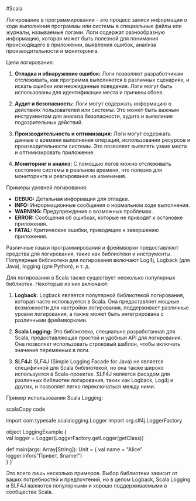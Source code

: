 #Scala 

Логирование в программировании - это процесс записи информации о ходе выполнения программы или системы в специальные файлы или журналы, называемые логами. Логи содержат разнообразную информацию, которая может быть полезной для понимания происходящего в приложении, выявления ошибок, анализа производительности и мониторинга.

Цели логирования:

1. **Отладка и обнаружение ошибок:** Логи позволяют разработчикам отслеживать, как программа выполняется в различных сценариях, и искать ошибки или неожиданные поведения. Логи могут быть использованы для идентификации места и причины сбоев.
    
2. **Аудит и безопасность:** Логи могут содержать информацию о действиях пользователей или системы. Это может быть важным инструментом для анализа безопасности, аудита и выявления подозрительных действий.
    
3. **Производительность и оптимизация:** Логи могут содержать данные о времени выполнения операций, использовании ресурсов и производительности системы. Это позволяет выявлять узкие места и оптимизировать приложение.
    
4. **Мониторинг и анализ:** С помощью логов можно отслеживать состояние системы в реальном времени, что полезно для мониторинга и реагирования на изменения.
    

Примеры уровней логирования:

- **DEBUG:** Детальная информация для отладки.
- **INFO:** Информационные сообщения о нормальном ходе выполнения.
- **WARNING:** Предупреждения о возможных проблемах.
- **ERROR:** Сообщения об ошибках, которые не приводят к остановке приложения.
- **FATAL:** Критические ошибки, приводящие к завершению приложения.

Различные языки программирования и фреймворки предоставляют средства для логирования, такие как библиотеки и инструменты. Популярные библиотеки для логирования включают Log4j, Logback (для Java), logging (для Python), и т. д.


Для логирования в Scala также существует несколько популярных библиотек. Некоторые из них включают:

1. **Logback:** Logback является популярной библиотекой логирования, которая часто используется в Scala. Она предоставляет мощные возможности для настройки логирования, поддерживает различные уровни логирования, а также может быть интегрирована с различными фреймворками.
    
2. **Scala Logging:** Это библиотека, специально разработанная для Scala, предоставляющая простой и удобный API для логирования. Она позволяет использовать строковый шаблон, чтобы включать значения переменных в логи.
    
3. **SLF4J:** SLF4J (Simple Logging Facade for Java) не является специфичной для Scala библиотекой, но она также широко используется в Scala-проектах. SLF4J является фасадом для различных библиотек логирования, таких как Logback, Log4j и других, и позволяет легко переключаться между ними.
    

Пример использования Scala Logging:

scalaCopy code

import com.typesafe.scalalogging.Logger import org.slf4j.LoggerFactory 

object LoggingExample {   
val logger = Logger(LoggerFactory.getLogger(getClass)) 

def main(args: Array[String]): Unit = {     val name = "Alice"     logger.info(s"Привет, $name!")  
	}
}`

Это всего лишь несколько примеров. Выбор библиотеки зависит от ваших потребностей и предпочтений, но в целом Logback, Scala Logging и SLF4J являются популярными и хорошо поддерживаемыми в сообществе Scala.
